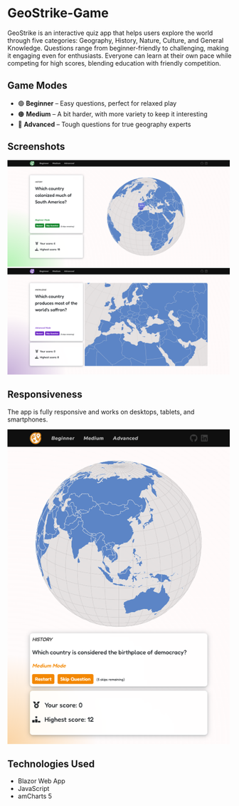 # GeoStrike-Game

GeoStrike is an interactive quiz app that helps users explore the world through five categories: Geography, History, Nature, Culture, and General Knowledge. Questions range from beginner-friendly to challenging, making it engaging even for enthusiasts. Everyone can learn at their own pace while competing for high scores, blending education with friendly competition.

## Game Modes

* 🟢 **Beginner** – Easy questions, perfect for relaxed play
* 🟠 **Medium** – A bit harder, with more variety to keep it interesting
* 🔴 **Advanced** – Tough questions for true geography experts

## Screenshots

<img src="GeoStrike-Game/wwwroot/images/readme/beginner.png" alt="Beginner" width="500" />

<img src="GeoStrike-Game/wwwroot/images/readme/advanced.png" alt="Advanced" width="500" />

## Responsiveness

The app is fully responsive and works on desktops, tablets, and smartphones.

<img src="GeoStrike-Game/wwwroot/images/readme/ipad-mini.png" alt="Advanced" width="500" />

## Technologies Used

* Blazor Web App
* JavaScript
* amCharts 5
